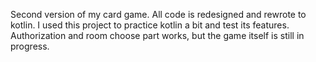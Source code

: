 Second version of my card game. All code is redesigned and rewrote to kotlin. I used this project to practice kotlin a bit and test its features. Authorization and room choose part works, but the game itself is still in progress.